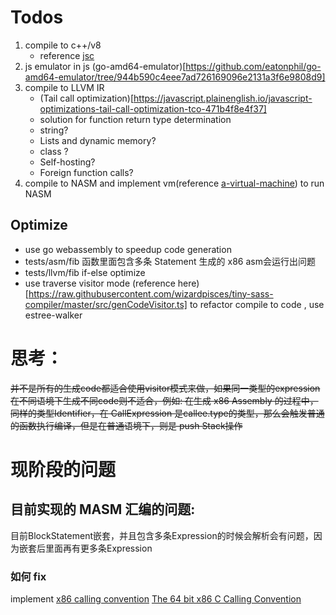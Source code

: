 # Todos

1. compile to c++/v8
    * reference [jsc](https://github.com/eatonphil/jsc)
2. js emulator in js (go-amd64-emulator)[https://github.com/eatonphil/go-amd64-emulator/tree/944b590c4eee7ad726169096e2131a3f6e9808d9]
3. compile to LLVM IR
    * (Tail call optimization)[https://javascript.plainenglish.io/javascript-optimizations-tail-call-optimization-tco-471b4f8e4f37]
    * solution for function return type determination
    * string?
    * Lists and dynamic memory?
    * class ?
    * Self-hosting?
    * Foreign function calls?
4. compile to NASM and implement vm(reference [a-virtual-machine](http://craftinginterpreters.com/a-virtual-machine.html)) to run NASM

## Optimize

* use go webassembly to speedup code generation
* tests/asm/fib 函数里面包含多条 Statement 生成的 x86 asm会运行出问题
* tests/llvm/fib if-else optimize
* use traverse visitor mode (reference here)[https://raw.githubusercontent.com/wizardpisces/tiny-sass-compiler/master/src/genCodeVisitor.ts] to refactor compile to code , use estree-walker

# 思考：
~~并不是所有的生成code都适合使用visitor模式来做，如果同一类型的expression在不同语境下生成不同code则不适合，例如: 
在生成 x86 Assembly 的过程中，同样的类型Identifier，在 CallExpression 是callee.type的类型，那么会触发普通的函数执行编译，但是在普通语境下，则是 push Stack操作~~

# 现阶段的问题
## 目前实现的 MASM 汇编的问题:

目前BlockStatement嵌套，并且包含多条Expression的时候会解析会有问题，因为嵌套后里面再有更多条Expression

### 如何 fix
implement
[x86 calling convention](https://en.wikipedia.org/wiki/X86_calling_conventions)
[The 64 bit x86 C Calling Convention](https://aaronbloomfield.github.io/pdr/book/x86-64bit-ccc-chapter.pdf)


